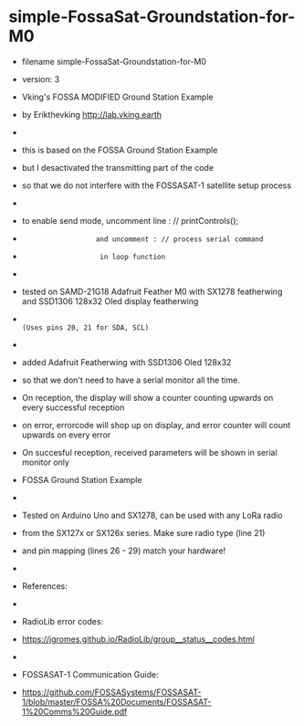 # simple-FossaSat-Groundstation-for-M0

 * filename simple-FossaSat-Groundstation-for-M0
 * version: 3
 * Vking's FOSSA MODIFIED Ground Station Example
 * by Erikthevking http://lab.vking.earth
 * 
 * this is based on the FOSSA Ground Station Example 
 * but I desactivated the transmitting part of the code
 * so that we do not interfere with the FOSSASAT-1 satellite setup process
 * 
 * to enable send mode, uncomment line :  // printControls(); 
 *                       and uncomment : // process serial command
 *                        in loop function
 * 
 * tested on SAMD-21G18 Adafruit Feather M0 with SX1278 featherwing and SSD1306 128x32 Oled display featherwing
 *                                                                         (Uses pins 20, 21 for SDA, SCL)
 * 
 * added Adafruit Featherwing with SSD1306 Oled 128x32
 * so that we don't need to have a serial monitor all the time.
 * On reception, the display will show a counter counting upwards on every successful reception 
 * on error, errorcode will shop up on display, and error counter will count upwards on every error
 * On succesful reception, received parameters will be shown in serial monitor only



 * FOSSA Ground Station Example
 *
 * Tested on Arduino Uno and SX1278, can be used with any LoRa radio
 * from the SX127x or SX126x series. Make sure radio type (line 21)
 * and pin mapping (lines 26 - 29) match your hardware!
 *
 * References:
 *
 * RadioLib error codes:
 * https://jgromes.github.io/RadioLib/group__status__codes.html
 *
 * FOSSASAT-1 Communication Guide:
 * https://github.com/FOSSASystems/FOSSASAT-1/blob/master/FOSSA%20Documents/FOSSASAT-1%20Comms%20Guide.pdf
